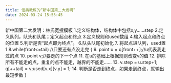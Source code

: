 ```yaml
---
title: 信奥教练的“新中国第二大发明”
date: 2024-03-24 15:55:45
---
```

新中国第二大发明：林氏宽搜模板
1.定义结构体，结构体中包括x,y……step
2.定义队列，队头和队尾；定义起点和终点
3.定义规则和used数组 
4.输入起点和终点的位置
5.判断是否“起点即为终点”。
6.队头队尾初始化
7. 将起点进队列，used置1 
8.while(front<=tail) //只要还有点没走完 
 { 
	9.	point u = q[front++];//u代表我走过的点 
	10. point v;//要走的下一个点
	11. 在u的基础上根据规则改变v的值
	12. 排除所有不能走的点，重复的点不能走，越界的不能走…… 
	13. v.step = u.step+1; q[++tail] = v;used[v.x][v.y] = 1; 
	14. 判断是否走到终点，如果走到终点，就输出最短步数 
}
